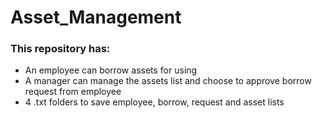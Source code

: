 # Asset_Management

### This repository has:
* An employee can borrow assets for using
* A manager can manage the assets list and choose to approve borrow request from employee
* 4 .txt folders to save employee, borrow, request and asset lists 
